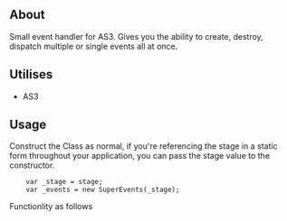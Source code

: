 
## About
Small event handler for AS3. Gives you the ability to create, destroy, dispatch multiple or single events all at once.

## Utilises
- AS3

## Usage
Construct the Class as normal, if you're referencing the stage in a static form throughout your application, you can pass the stage value to the constructor.
```as3
	var _stage = stage;
    var _events = new SuperEvents(_stage);
```

Functionlity as follows
```as3
    
```